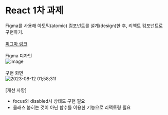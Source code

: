# React 1차 과제

Figma를 사용해 아토믹(atomic) 컴포넌트를 설계(design)한 후, 리액트 컴포넌트로 구현하기.
<br>
<br>
<a href="https://www.figma.com/file/Y0TXm135lKXpJNPIcGkMjf/Atomic-Component?type=design&node-id=1%3A35&mode=dev">피그마 링크</a>
<br>
<br>
Figma 디자인
<br>
![image](https://github.com/seonyeongyoon/react-homework/assets/66238849/f09bedea-6fe9-42fd-92d5-7eda80e5d09f)
<br>
<br>
구현 화면
<br>
![2023-08-12 01;58;31f](https://github.com/seonyeongyoon/react-homework/assets/66238849/428ccb3f-8e39-46e6-827c-c3bdd5c90999)
<br>
<br>
[개선 사항]
- focus와 disabled시 상태도 구현 필요
- 클래스 붙히는 것이 아닌 함수를 이용한 기능으로 리팩토링 필요
